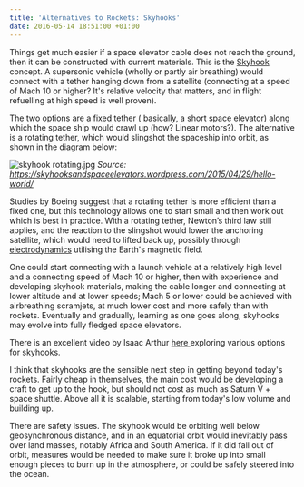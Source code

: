 ```yaml
---
title: 'Alternatives to Rockets: Skyhooks'
date: 2016-05-14 18:51:00 +01:00
---
```


Things get much easier if a space elevator cable does not reach the ground, then it can be constructed with current materials. This is the [Skyhook](https://en.wikipedia.org/wiki/Skyhook_(structure)) concept. A supersonic vehicle (wholly or partly air breathing) would connect with a tether hanging down from a satellite  (connecting at a speed of Mach 10 or higher? It's relative velocity that matters, and in flight refuelling at high speed is well proven).

The two options are a fixed tether ( basically, a short space elevator) along which the space ship would crawl up (how? Linear motors?). The alternative is a rotating tether, which would slingshot the spaceship into orbit, as shown in the diagram below:

![skyhook rotating.jpg](/uploads/skyhook%20rotating.jpg)
*Source: https://skyhooksandspaceelevators.wordpress.com/2015/04/29/hello-world/*

Studies by Boeing suggest that a rotating tether is more efficient than a fixed one, but this technology allows one to start small and then work out which is best in practice. With a rotating tether, Newton’s third law still applies, and the reaction to the slingshot would lower the anchoring satellite, which would need to lifted back up, possibly through [electrodynamics](http://www.space.com/521-electrodynamic-tethers-swing.html) utilising the Earth's magnetic field. 

One could start connecting with a launch vehicle at a relatively high level and a connecting speed of Mach 10 or higher, then with experience and developing skyhook materials, making the cable longer and connecting at lower altitude and at lower speeds; Mach 5 or lower could be achieved with airbreathing scramjets, at much lower cost and more safely than with rockets. Eventually and gradually, learning as one goes along, skyhooks may evolve into fully fledged space elevators.

There is an excellent video by Isaac Arthur [here
](https://www.youtube.com/watch?v=TlpFzn_Y-F0) exploring various options for skyhooks. 

I think that skyhooks are the sensible next step in getting beyond today's rockets. Fairly cheap in themselves, the main cost would be developing a craft to get up to the hook, but should not cost as much as Saturn V + space shuttle. Above all it is scalable, starting from today's low volume and building up.

There are safety issues. The skyhook would be orbiting well below geosynchronous distance, and in an equatorial orbit would inevitably pass over land masses, notably Africa and South America. If it did fall out of orbit, measures would be needed to make sure it broke up into small enough pieces to burn up in the atmosphere, or could be safely steered into the ocean. 